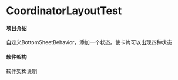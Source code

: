 # CoordinatorLayoutTest

#### 项目介绍
自定义BottomSheetBehavior，添加一个状态。使卡片可以出现四种状态

#### 软件架构

[软件架构说明](https://www.cnblogs.com/lanlengran/p/9431298.html)
